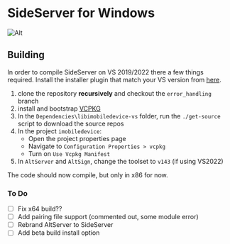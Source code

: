 # SideServer for Windows

![Alt](https://repobeats.axiom.co/api/embed/ba7a42b60a90febec0c7bb80f85022d92866e3fb.svg "Repobeats analytics image")

## Building

In order to compile SideServer on VS 2019/2022 there a few things required.
Install the installer plugin that match your VS version from [here](https://marketplace.visualstudio.com/items?itemName=VisualStudioClient.MicrosoftVisualStudio2017InstallerProjects).

1. clone the repository **recursively** and checkout the `error_handling` branch
2. install and bootstrap [VCPKG](https://github.com/microsoft/vcpkg)
3. In the `Dependencies\libimobiledevice-vs` folder, run the `./get-source` script to download the source repos
4. In the project `imobiledevice`:
    - Open the project properties page
    - Navigate to `Configuration Properties > vcpkg`
    - Turn on `Use Vcpkg Manifest`
5. In `AltServer` and `AltSign`, change the toolset to `v143` (if using VS2022)

The code should now compile, but only in x86 for now.

### To Do

- [ ] Fix x64 build??
- [ ] Add pairing file support (commented out, some module error)
- [ ] Rebrand AltServer to SideServer
- [ ] Add beta build install option
